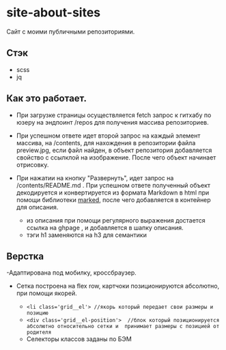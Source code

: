 # site-about-sites
Сайт с моими публичными репозиториями.
## Стэк
- scss
- jq

## Как это работает.
- При загрузке страницы осуществляется fetch запрос к гитхабу по юзеру на эндпоинт /repos для получения массива репозиториев.

- При успешном ответе идет второй запрос на каждый элемент массива, на /contents,  для нахождения в репозитории файла preview.jpg,
если файл найден, в объект репозитория добавляется свойство с ссылклой на изображение. После чего объект начинает отрисовку.

- При нажатии на кнопку "Развернуть", идет запрос на /contents/README.md .
При успешном ответе полученный объект декодируется и конвертируется из формата Markdown в html при помощи библиотеки [marked](https://github.com/markedjs/marked), после чего добавляется в контейнер для описания.
  +  из описания при помощи регулярного выражения достается ссылка на ghpage , и добавляется в шапку описания.
  +  тэги h1 заменяются на h3 для семантики

## Верстка
 -Адаптирована под мобилку, кроссбраузер.
- Сетка построена на flex row, картчоки позиционируются абсолютно, при помощи якорей.
   + `<li class='grid__el'> //якорь который передает свои размеры и позицию  `
    + `<div class='grid__el-position'>  //блок который позиционируется абсолютно относительно сетки и  принимает размеры с позицией от родителя`
 
  
  - Cелекторы классов заданы по БЭМ
